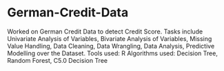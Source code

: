 # German-Credit-Data

Worked on German Credit Data to detect Credit Score.
Tasks include Univariate Analysis of Variables, Bivariate Analysis of Variables, Missing Value Handling, Data Cleaning, Data Wrangling, Data Analysis, Predictive Modelling over the Dataset.
Tools used: R
Algorithms used: Decision Tree, Random Forest, C5.0 Decision Tree
